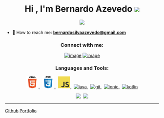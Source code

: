<h1 align="center">Hi , I'm Bernardo Azevedo <img src="https://media.giphy.com/media/hvRJCLFzcasrR4ia7z/giphy.gif" width="35"></h1>
<p align="center">
  <a href="https://github.com/DenverCoder1/readme-typing-svg"><img src="https://readme-typing-svg.herokuapp.com?lines=UI%2FUX+Designer+and+Full+Stack+Developer"></a>
</p>

- 📧 How to reach me: **bernardosilvaazevedo@gmail.com**

<h3 align="center">Connect with me:</h3>
<div align="center">

[![image](https://img.shields.io/badge/LinkedIn-0077B5?style=for-the-badge&logo=linkedin&logoColor=white)](https://www.linkedin.com/in/bernardo-azevedo-3321aa173//)
[![image](https://img.shields.io/badge/Instagram-E4405F?style=for-the-badge&logo=instagram&logoColor=white)](https://www.instagram.com/bernaazevedo58/)
  
</div>

<h3 align="center">Languages and Tools:</h3>

<p align="center"> 
  <a href="https://www.w3.org/html/" target="_blank"> 
    <img src="https://raw.githubusercontent.com/devicons/devicon/master/icons/html5/html5-original-wordmark.svg" alt="html5" width="40" height="40"/> 
  </a>&nbsp
  <a href="https://www.w3schools.com/css/" target="_blank"> 
    <img src="https://raw.githubusercontent.com/devicons/devicon/master/icons/css3/css3-original-wordmark.svg" alt="css3" width="40" height="40"/> 
  </a>&nbsp
  <a href="https://developer.mozilla.org/en-US/docs/Web/JavaScript" target="_blank"> 
    <img src="https://raw.githubusercontent.com/devicons/devicon/master/icons/javascript/javascript-original.svg" alt="javascript" width="40" height="40"/> 
  </a>&nbsp 
  <a href="https://www.w3schools.com/java/default.asp" target="_blank"> 
    <img src="https://www.vectorlogo.zone/logos/java/java-vertical.svg" alt="java" width="40" height="40"/> 
  </a>&nbsp
  <a href="https://git-scm.com/" target="_blank"> 
    <img src="https://www.vectorlogo.zone/logos/git-scm/git-scm-icon.svg" alt="git" width="40" height="40"/> 
  </a>&nbsp
  <a href="https://ionicframework.com" target="_blank"> 
    <img src="https://www.vectorlogo.zone/logos/ionicframework/ionicframework-icon.svg" alt="ionic" width="40" height="40"/> 
  </a>&nbsp
   <a href="https://kotlinlang.org" target="_blank"> 
    <img src="https://www.vectorlogo.zone/logos/kotlinlang/kotlinlang-icon.svg" alt="kotlin" width="40" height="40"/> 
  </a>
</p>

<p align= "center">
  <img height= "150" src="https://github-readme-stats.vercel.app/api?username=berna58&theme=react&show_icons=true&include_all_commits=true" />&nbsp
  <img height= "150" src="https://github-readme-stats.vercel.app/api/top-langs/?username=berna58&theme=react&layout=compact" />
</p>

------

[Github](https://github.com/Berna58)    [Portfolio]( https://Berna58.github.io.)
